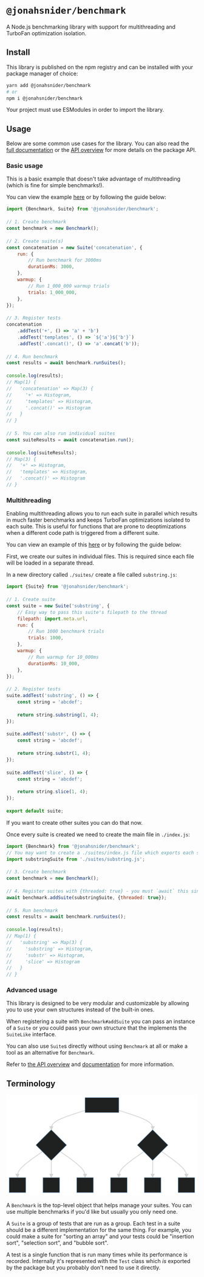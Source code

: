 # `@jonahsnider/benchmark`

A Node.js benchmarking library with support for multithreading and TurboFan optimization isolation.

## Install

This library is published on the npm registry and can be installed with your package manager of choice:

```sh
yarn add @jonahsnider/benchmark
# or
npm i @jonahsnider/benchmark
```

Your project must use ESModules in order to import the library.

## Usage

Below are some common use cases for the library.
You can also read the [full documentation][docs] or the [API overview][api-overview] for more details on the package API.

### Basic usage

This is a basic example that doesn't take advantage of multithreading (which is fine for simple benchmarks!).

You can view the example [here](./examples/basic/index.ts) or by following the guide below:

```js
import {Benchmark, Suite} from '@jonahsnider/benchmark';

// 1. Create benchmark
const benchmark = new Benchmark();

// 2. Create suite(s)
const concatenation = new Suite('concatenation', {
	run: {
		// Run benchmark for 3000ms
		durationMs: 3000,
	},
	warmup: {
		// Run 1_000_000 warmup trials
		trials: 1_000_000,
	},
});

// 3. Register tests
concatenation
	.addTest('+', () => 'a' + 'b')
	.addTest('templates', () => `${'a'}${'b'}`)
	.addTest('.concat()', () => 'a'.concat('b'));

// 4. Run benchmark
const results = await benchmark.runSuites();

console.log(results);
// Map(1) {
//   'concatenation' => Map(3) {
//     '+' => Histogram,
//     'templates' => Histogram,
//     '.concat()' => Histogram
//   }
// }

// 5. You can also run individual suites
const suiteResults = await concatenation.run();

console.log(suiteResults);
// Map(3) {
//   '+' => Histogram,
//   'templates' => Histogram,
//   '.concat()' => Histogram
// }
```

### Multithreading

Enabling multithreading allows you to run each suite in parallel which results in much faster benchmarks and keeps TurboFan optimizations isolated to each suite.
This is useful for functions that are prone to deoptimizations when a different code path is triggered from a different suite.

You can view an example of this [here](./examples/threads/index.ts) or by following the guide below:

First, we create our suites in individual files.
This is required since each file will be loaded in a separate thread.

In a new directory called `./suites/` create a file called `substring.js`:

```js
import {Suite} from '@jonahsnider/benchmark';

// 1. Create suite
const suite = new Suite('substring', {
	// Easy way to pass this suite's filepath to the thread
	filepath: import.meta.url,
	run: {
		// Run 1000 benchmark trials
		trials: 1000,
	},
	warmup: {
		// Run warmup for 10_000ms
		durationMs: 10_000,
	},
});

// 2. Register tests
suite.addTest('substring', () => {
	const string = 'abcdef';

	return string.substring(1, 4);
});

suite.addTest('substr', () => {
	const string = 'abcdef';

	return string.substr(1, 4);
});

suite.addTest('slice', () => {
	const string = 'abcdef';

	return string.slice(1, 4);
});

export default suite;
```

If you want to create other suites you can do that now.

Once every suite is created we need to create the main file in `./index.js`:

```js
import {Benchmark} from '@jonahsnider/benchmark';
// You may want to create a ./suites/index.js file which exports each suite
import substringSuite from './suites/substring.js';

// 3. Create benchmark
const benchmark = new Benchmark();

// 4. Register suites with {threaded: true} - you must `await` this since loading is async
await benchmark.addSuite(substringSuite, {threaded: true});

// 5. Run benchmark
const results = await benchmark.runSuites();

console.log(results);
// Map(1) {
//   'substring' => Map(3) {
//     'substring' => Histogram,
//     'substr' => Histogram,
//     'slice' => Histogram
//   }
// }
```

### Advanced usage

This library is designed to be very modular and customizable by allowing you to use your own structures instead of the built-in ones.

When registering a suite with `Benchmark#addSuite` you can pass an instance of a `Suite` or you could pass your own structure that the implements the `SuiteLike` interface.

You can also use `Suite`s directly without using `Benchmark` at all or make a tool as an alternative for `Benchmark`.

Refer to [the API overview][api-overview] and [documentation][docs] for more information.

## Terminology

![A tree diagram showing the relation between `Benchmark`s, `Suite`s, and `Test`s](./diagram.svg)

A `Benchmark` is the top-level object that helps manage your suites.
You can use multiple benchmarks if you'd like but usually you only need one.

A `Suite` is a group of tests that are run as a group.
Each test in a suite should be a different implementation for the same thing.
For example, you could make a suite for "sorting an array" and your tests could be "insertion sort", "selection sort", and "bubble sort".

A test is a single function that is run many times while its performance is recorded.
Internally it's represented with the `Test` class which _is_ exported by the package but you probably don't need to use it directly.

[api-overview]: ./api.md
[docs]: https://benchmark.jonah.pw
